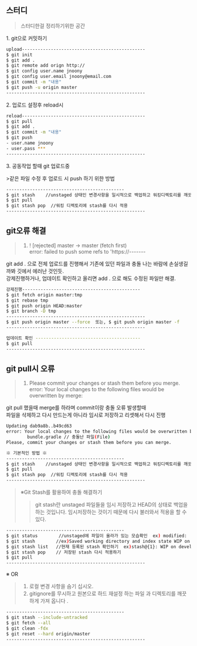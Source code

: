스터디
------------
><p>스터디한걸 정리하기위한 공간</p>
<p> 1. git으로 커밋하기 </p>

```bash
upload-----------------------------------------------
$ git init
$ git add .
$ git remote add orign http://
$ git config user.name jnoony
$ git config user.email jnoony@email.com
$ git commit -m "내용"
$ git push -u origin master
-----------------------------------------------------
```
<p>2. 업로드 설정후 reload시</p>

```bash
reload-----------------------------------------------
$ git pull
$ git add .
$ git commit -m "내용"
$ git push
- user.name jnoony
- user.pass ***
-----------------------------------------------------
```

<p>3. 공동작업 할때 git 업로드중  </p>
>같은 파일 수정 후 업로드 시 push 하기 위한 방법

```bash
---------------------------------------------
$ git stash    //unstaged 상태인 변경사항을 일시적으로 백업하고 워킹디렉토리를 깨끗한 상태로 유지
$ git pull     
$ git stash pop  //워킹 디렉토리에 stash를 다시 적용
-----------------------------------------------------
```

git오류 해결
---------
>1. ! [rejected] master -> master (fetch first) <br>
error: failed to push some refs to 'https://------- <br>
<p>git add . 으로 전체 업로드를 진행해서 기존에 있던 파일과 충돌 나는 바람에 손실생길까봐 깃에서 에러난 것인듯. <br>
강제진행하거나, 업데이트 확인하고 올리면 add . 으로 해도 수정된 파일만  해결.</p>

```bash
강제진행---------------------------------------------
$ git fetch origin master:tmp
$ git rebase tmp
$ git push origin HEAD:master
$ git branch -D tmp
-----------------------------------------------------
$ git push origin master --force  또는, $ git push origin master -f
-----------------------------------------------------
```

```bash
업데이트 확인 ----------------------------------------
$ git pull
-----------------------------------------------------
```


git pull시 오류
---------
>1. Please commit your changes or stash them before you merge. <br>
error: Your local changes to the following files would be overwritten by merge: <br>
<p>git pull 했을때 merge를 하라며 commit이랑 충돌 오류 발생할때<br>
파일을 삭제하고 다시 만드는게 아니라 임시로 저장하고 리셋해서 다시 진행</p>

```bash
Updating dab9a8b..b49cd63
error: Your local changes to the following files would be overwritten by merge:
        bundle.gradle // 충돌난 파일(File)
Please, commit your changes or stash them before you can merge.
```


```bash
※ 기본적인 방법 ※
---------------------------------------------
$ git stash    //unstaged 상태인 변경사항을 일시적으로 백업하고 워킹디렉토리를 깨끗한 상태로 유지
$ git pull     
$ git stash pop  //워킹 디렉토리에 stash를 다시 적용
-----------------------------------------------------
```

> ※Git Stash를 활용하여 충돌 해결하기
>>git stash란 unstaged 파일들을 임시 저장하고 HEAD의 상태로 백업을 하는 것입니다.
>>임시저장하는 것이기 때문에 다시 불러와서 적용을 할 수 있다.

```bash
---------------------------------------------
$ git status        //unstaged에 파일이 올라가 있는 모습확인  ex) modified:   deploy-source/award/index.html
$ git stash        //ex)Saved working directory and index state WIP on develop: ebab191 QA 세션 연사 추가/수정
$ git stash list   //현재 등록된 stash 확인하기  ex)stash@{1}: WIP on develop: 12145b5
$ git stash pop    // 저장된 stash 다시 적용하기
$ git pull
-----------------------------------------------------
```

※ OR
>1. 로컬 변경 사항을 숨기 십시오.
>2. gitignore를 무시하고 원본으로 하드 재설정 하는 파일 과 디렉토리를 깨끗하게 가져 옵니다 .

```bash
---------------------------------------------
$ git stash --include-untracked
$ git fetch --all
$ git clean -fdx
$ git reset --hard origin/master
-----------------------------------------------------
```
